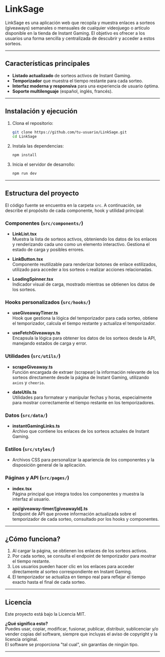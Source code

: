 # LinkSage

LinkSage es una aplicación web que recopila y muestra enlaces a sorteos (giveaways) semanales o mensuales de cualquier videojuego o artículo disponible en la tienda de Instant Gaming. El objetivo es ofrecer a los usuarios una forma sencilla y centralizada de descubrir y acceder a estos sorteos.

---

## Características principales

- **Listado actualizado** de sorteos activos de Instant Gaming.
- **Temporizador** que muestra el tiempo restante para cada sorteo.
- **Interfaz moderna y responsiva** para una experiencia de usuario óptima.
- **Soporte multilenguaje** (español, inglés, francés).

---

## Instalación y ejecución

1. Clona el repositorio:
   ```bash
   git clone https://github.com/tu-usuario/LinkSage.git
   cd LinkSage
   ```
2. Instala las dependencias:
   ```bash
   npm install
   ```
3. Inicia el servidor de desarrollo:
   ```bash
   npm run dev
   ```
---

## Estructura del proyecto

El código fuente se encuentra en la carpeta `src`. A continuación, se describe el propósito de cada componente, hook y utilidad principal:

### Componentes (`src/components/`)

- **LinkList.tsx**  
  Muestra la lista de sorteos activos, obteniendo los datos de los enlaces y renderizando cada uno como un elemento interactivo. Gestiona el estado de carga y posibles errores.

- **LinkButton.tsx**  
  Componente reutilizable para renderizar botones de enlace estilizados, utilizado para acceder a los sorteos o realizar acciones relacionadas.

- **LoadingSpinner.tsx**  
  Indicador visual de carga, mostrado mientras se obtienen los datos de los sorteos.

### Hooks personalizados (`src/hooks/`)

- **useGiveawayTimer.ts**  
  Hook que gestiona la lógica del temporizador para cada sorteo, obtiene el temporizador, calcula el tiempo restante y actualiza el temporizador.

- **useFetchGiveaways.ts**  
  Encapsula la lógica para obtener los datos de los sorteos desde la API, manejando estados de carga y error.

### Utilidades (`src/utils/`)

- **scrapeGiveaway.ts**  
  Función encargada de extraer (scrapear) la información relevante de los sorteos directamente desde la página de Instant Gaming, utilizando `axios` y `cheerio`.

- **dateUtils.ts**  
  Utilidades para formatear y manipular fechas y horas, especialmente para mostrar correctamente el tiempo restante en los temporizadores.

### Datos (`src/data/`)

- **instantGamingLinks.ts**  
  Archivo que contiene los enlaces de los sorteos actuales de Instant Gaming.

### Estilos (`src/styles/`)

- Archivos CSS para personalizar la apariencia de los componentes y la disposición general de la aplicación.

### Páginas y API (`src/pages/`)

- **index.tsx**  
  Página principal que integra todos los componentes y muestra la interfaz al usuario.

- **api/giveaway-timer/[giveawayId].ts**  
  Endpoint de API que provee información actualizada sobre el temporizador de cada sorteo, consultado por los hooks y componentes.

---

## ¿Cómo funciona?

1. Al cargar la página, se obtienen los enlaces de los sorteos activos.
2. Por cada sorteo, se consulta el endpoint de temporizador para mostrar el tiempo restante.
3. Los usuarios pueden hacer clic en los enlaces para acceder directamente al sorteo correspondiente en Instant Gaming.
4. El temporizador se actualiza en tiempo real para reflejar el tiempo exacto hasta el final de cada sorteo.

---

## Licencia

Este proyecto está bajo la Licencia MIT.

**¿Qué significa esto?**  
Puedes usar, copiar, modificar, fusionar, publicar, distribuir, sublicenciar y/o vender copias del software, siempre que incluyas el aviso de copyright y la licencia original.  
El software se proporciona "tal cual", sin garantías de ningún tipo.

---